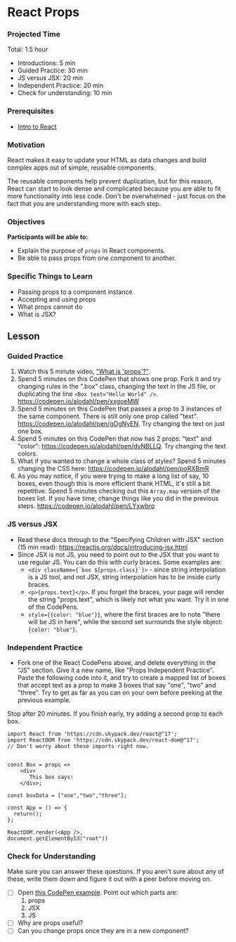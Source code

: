 # React Props

### Projected Time

Total: 1.5 hour

- Introductions: 5 min
- Guided Practice: 30 min
- JS versus JSX: 20 min
- Independent Practice: 20 min
- Check for understanding: 10 min

### Prerequisites

- [Intro to React](./react-part-1-intro.md)

### Motivation

React makes it easy to update your HTML as data changes and build complex apps out of simple, reusable components.

The reusable components help prevent duplication, but for this reason, React can start to look dense and complicated because you are able to fit more functionality into less code. Don't be overwhelmed - just focus on the fact that you are understanding more with each step.

### Objectives

**Participants will be able to:**

- Explain the purpose of `props` in React components.
- Be able to pass props from one component to another.

### Specific Things to Learn

- Passing props to a component instance
- Accepting and using props
- What props cannot do
- What is JSX?

## Lesson

### Guided Practice

1. Watch this 5 minute video, ["What is 'props'?"](https://youtu.be/KvapOdsFK5A).
1. Spend 5 minutes on this CodePen that shows one prop.  Fork it and try changing rules in the ".box" class, changing the text in the JS file, or duplicating the line `<Box text="Hello World" />`. https://codepen.io/alodahl/pen/xxgoeMW
1. Spend 5 minutes on this CodePen that passes a prop to 3 instances of the same component.  There is still only one prop called "text". https://codepen.io/alodahl/pen/gOgNyEN.  Try changing the text on just one box.
1. Spend 5 minutes on this CodePen that now has 2 props: "text" and "color": https://codepen.io/alodahl/pen/dyNBLLQ.  Try changing the text colors.
1. What if you wanted to change a whole class of styles?  Spend 5 minutes changing the CSS here: https://codepen.io/alodahl/pen/poRXBmR
1. As you may notice, if you were trying to make a long list of say, 10 boxes, even though this is more efficient thank HTML, it's still a bit repetitive. Spend 5 minutes checking out this `Array.map` version of the boxes list. If you have time, change things like you did in the previous steps.  https://codepen.io/alodahl/pen/LYxwbro

### JS versus JSX
- Read these docs through to the "Specifying Children with JSX" section (15 min read): https://reactjs.org/docs/introducing-jsx.html
- Since JSX is not JS, you need to point out to the JSX that you want to use regular JS.  You can do this with curly braces.  Some examples are:
  - ``<div className={`box ${props.class}`}>`` - since string interpolation is a JS tool, and not JSX, string interpolation has to be inside curly braces.
  - `<p>{props.text}</p>`.  If you forget the braces, your page will render the string "props.text", which is likely not what you want. Try it in one of the CodePens.
  - `style={{color: "blue"}}`, where the first braces are to note "there will be JS in here", while the second set surrounds the style object: `{color: "blue"}`.


### Independent Practice

- Fork one of the React CodePens above, and delete everything in the "JS" section.  Give it a new name, like "Props Independent Practice".  Paste the following code into it, and try to create a mapped list of boxes that accept text as a prop to make 3 boxes that say "one", "two" and "three". Try to get as far as you can on your own before peeking at the previous example.

Stop after 20 minutes. If you finish early, try adding a second prop to each box.
  ```
  import React from 'https://cdn.skypack.dev/react@^17';
  import ReactDOM from 'https://cdn.skypack.dev/react-dom@^17';
  // Don't worry about these imports right now.


  const Box = props =>
      <div>
         This box says:
      </div>;

  const boxData = ["one","two","three"];

  const App = () => {
    return();
  };

  ReactDOM.render(<App />,
  document.getElementById("root"))
  ```

### Check for Understanding

  Make sure you can answer these questions. If you aren't sure about any of these, write them down and figure it out with a peer before moving on.

- [ ] Open [this CodePen example](https://codepen.io/alodahl/pen/LYxwbro). Point out which parts are:
  1. props
  2. JSX
  3. JS
- [ ] Why are props useful?
- [ ] Can you change props once they are in a new component?
